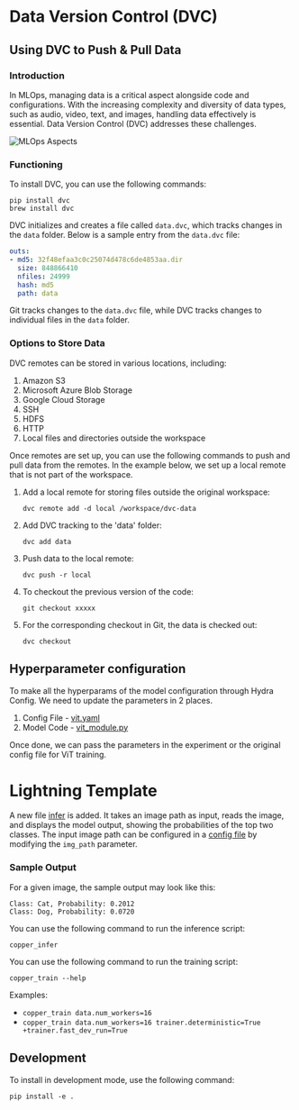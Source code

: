 # Data Version Control (DVC)

## Using DVC to Push & Pull Data

### Introduction

In MLOps, managing data is a critical aspect alongside code and configurations. With the increasing complexity and diversity of data types, such as audio, video, text, and images, handling data effectively is essential. Data Version Control (DVC) addresses these challenges.

![MLOps Aspects](https://github.com/shariqfarhan/EMLOV3/assets/57046534/18ddafc5-a805-4b0c-9c86-cc78181118a6)

### Functioning

To install DVC, you can use the following commands:

```
pip install dvc
brew install dvc
```

DVC initializes and creates a file called `data.dvc`, which tracks changes in the `data` folder. Below is a sample entry from the `data.dvc` file:

```yaml
outs:
- md5: 32f48efaa3c0c25074d478c6de4853aa.dir
  size: 848866410
  nfiles: 24999
  hash: md5
  path: data
```

Git tracks changes to the `data.dvc` file, while DVC tracks changes to individual files in the `data` folder.

### Options to Store Data

DVC remotes can be stored in various locations, including:

1. Amazon S3
2. Microsoft Azure Blob Storage
3. Google Cloud Storage
4. SSH
5. HDFS
6. HTTP
7. Local files and directories outside the workspace

Once remotes are set up, you can use the following commands to push and pull data from the remotes. In the example below, we set up a local remote that is not part of the workspace.

1. Add a local remote for storing files outside the original workspace:
   ```shell
   dvc remote add -d local /workspace/dvc-data
   ```

2. Add DVC tracking to the 'data' folder:
   ```shell
   dvc add data
   ```

3. Push data to the local remote:
   ```shell
   dvc push -r local
   ```

4. To checkout the previous version of the code:
   ```shell
   git checkout xxxxx
   ```

5. For the corresponding checkout in Git, the data is checked out:
   ```shell
   dvc checkout
   ```
## Hyperparameter configuration

To make all the hyperparams of the model configuration through Hydra Config. We need to update the parameters in 2 places.
1. Config File - [vit.yaml](https://github.com/shariqfarhan/EMLOV3/blob/assignment_5/configs/model/vit.yaml)
2. Model Code - [vit_module.py](https://github.com/shariqfarhan/EMLOV3/blob/assignment_5/copper/models/vit_module.py)

Once done, we can pass the parameters in the experiment or the original config file for ViT training.

# Lightning Template

A new file [infer](https://github.com/shariqfarhan/EMLOV3/blob/assignment_5/copper/infer.py) is added. It takes an image path as input, reads the image, and displays the model output, showing the probabilities of the top two classes. The input image path can be configured in a [config file](https://github.com/shariqfarhan/EMLOV3/blob/assignment_5/configs/infer.yaml) by modifying the `img_path` parameter.

### Sample Output

For a given image, the sample output may look like this:

```
Class: Cat, Probability: 0.2012
Class: Dog, Probability: 0.0720
```
You can use the following command to run the inference script:

```
copper_infer
```

You can use the following command to run the training script:

```
copper_train --help
```

Examples:

- `copper_train data.num_workers=16`
- `copper_train data.num_workers=16 trainer.deterministic=True +trainer.fast_dev_run=True`

## Development

To install in development mode, use the following command:

```
pip install -e .
```



